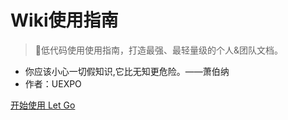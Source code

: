 <!-- _coverpage.md -->
# Wiki使用指南 

> 💪低代码使用使用指南，打造最强、最轻量级的个人&团队文档。

<!-- 简单、轻便 (压缩后 ~21kB) -->
- 你应该小心一切假知识,它比无知更危险。——萧伯纳
- 作者：UEXPO


[开始使用 Let Go](/README.md)

<!-- # Docsify使用指南 

> 💪Docsify使用指南，使用Typora+Docsify打造最强、最轻量级的个人&团队文档。

 简单、轻便 (压缩后 ~21kB)
- 无需生成 html 文件
- 小坏


[开始使用 Let Go](/README.md) -->

